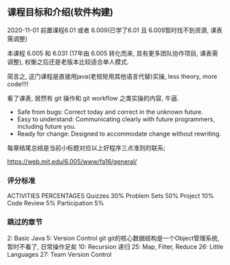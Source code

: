 ## 课程目标和介绍(软件构建)

2020-11-01 前置课程6.01 或者 6.009(已学了6.01 且 6.009暂时找不到资源, 课表需调整)

本课程 6.005 和 6.031 (17年由 6.005 转化而来, 具有更多团队协作项目, 课表需调整), 权衡之后还是老版本比较适合单人模式.

简言之, 这门课程是直接用java(老规矩用其他语言代替)实操, less theory, more code!!!!

看了课表, 居然有 git 操作和 git workflow 之类实操的内容, 牛逼.

- Safe from bugs: Correct today and correct in the unknown future.
- Easy to understand: Communicating clearly with future programmers, including future you.
- Ready for change: Designed to accommodate change without rewriting.

每章结尾总结是当前小标题对应以上好程序三点准则的联系;

https://web.mit.edu/6.005/www/fa16/general/

### 评分标准

ACTIVITIES	PERCENTAGES
Quizzes	30%
Problem Sets	50%
Project	10%
Code Review	5%
Participation	5%

### 跳过的章节
2: Basic Java
5: Version Control git git的核心数据结构是一个Object管理系统, 暂时不看了, 日常操作足矣
10: Recursion 递归
25: Map, Filter, Reduce
26: Little Languages
27: Team Version Control